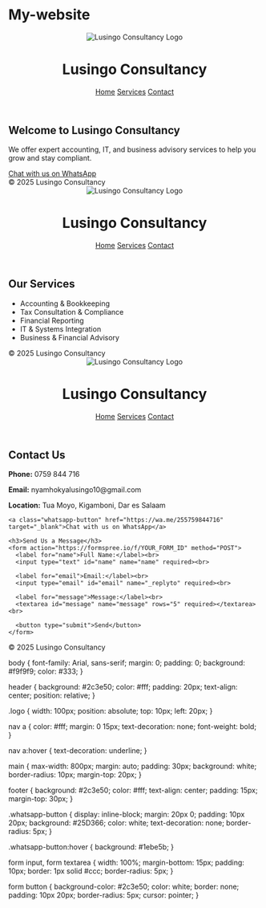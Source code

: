 # My-website
<!DOCTYPE html>
<html lang="en">
<head>
  <meta charset="UTF-8">
  <title>Lusingo Consultancy - Home</title>
  <link rel="stylesheet" href="style.css">
  <style>
    .moving-text {
      position: relative;
      animation: moveUp 10s linear infinite;
    }

    @keyframes moveUp {
      0% { top: 0; }
      100% { top: -20px; }
    }
  </style>
</head>
<body>
  <header>
    <img src="logo.png" alt="Lusingo Consultancy Logo" class="logo">
    <h1 class="moving-text">Lusingo Consultancy</h1>
    <nav>
      <a href="index.html">Home</a>
      <a href="services.html">Services</a>
      <a href="contact.html">Contact</a>
    </nav>
  </header>

  <main>
    <h2>Welcome to Lusingo Consultancy</h2>
    <p>We offer expert accounting, IT, and business advisory services to help you grow and stay compliant.</p>
    <a class="whatsapp-button" href="https://wa.me/255759844716" target="_blank">Chat with us on WhatsApp</a>
  </main>

  <footer>
    &copy; 2025 Lusingo Consultancy
  </footer>
</body>
</html>

<!DOCTYPE html>
<html lang="en">
<head>
  <meta charset="UTF-8">
  <title>Lusingo Consultancy - Services</title>
  <link rel="stylesheet" href="style.css">
</head>
<body>
  <header>
    <img src="logo.png" alt="Lusingo Consultancy Logo" class="logo">
    <h1>Lusingo Consultancy</h1>
    <nav>
      <a href="index.html">Home</a>
      <a href="services.html">Services</a>
      <a href="contact.html">Contact</a>
    </nav>
  </header>

  <main>
    <h2>Our Services</h2>
    <ul>
      <li>Accounting & Bookkeeping</li>
      <li>Tax Consultation & Compliance</li>
      <li>Financial Reporting</li>
      <li>IT & Systems Integration</li>
      <li>Business & Financial Advisory</li>
    </ul>
  </main>

  <footer>
    &copy; 2025 Lusingo Consultancy
  </footer>
</body>
</html>

<!DOCTYPE html>
<html lang="en">
<head>
  <meta charset="UTF-8">
  <title>Lusingo Consultancy - Contact</title>
  <link rel="stylesheet" href="style.css">
</head>
<body>
  <header>
    <img src="logo.png" alt="Lusingo Consultancy Logo" class="logo">
    <h1>Lusingo Consultancy</h1>
    <nav>
      <a href="index.html">Home</a>
      <a href="services.html">Services</a>
      <a href="contact.html">Contact</a>
    </nav>
  </header>

  <main>
    <h2>Contact Us</h2>
    <p><strong>Phone:</strong> 0759 844 716</p>
    <p><strong>Email:</strong> nyamhokyalusingo10@gmail.com</p>
    <p><strong>Location:</strong> Tua Moyo, Kigamboni, Dar es Salaam</p>

    <a class="whatsapp-button" href="https://wa.me/255759844716" target="_blank">Chat with us on WhatsApp</a>

    <h3>Send Us a Message</h3>
    <form action="https://formspree.io/f/YOUR_FORM_ID" method="POST">
      <label for="name">Full Name:</label><br>
      <input type="text" id="name" name="name" required><br>

      <label for="email">Email:</label><br>
      <input type="email" id="email" name="_replyto" required><br>

      <label for="message">Message:</label><br>
      <textarea id="message" name="message" rows="5" required></textarea><br>

      <button type="submit">Send</button>
    </form>
  </main>

  <footer>
    &copy; 2025 Lusingo Consultancy
  </footer>
</body>
</html>

body {
  font-family: Arial, sans-serif;
  margin: 0;
  padding: 0;
  background: #f9f9f9;
  color: #333;
}

header {
  background: #2c3e50;
  color: #fff;
  padding: 20px;
  text-align: center;
  position: relative;
}

.logo {
  width: 100px;
  position: absolute;
  top: 10px;
  left: 20px;
}

nav a {
  color: #fff;
  margin: 0 15px;
  text-decoration: none;
  font-weight: bold;
}

nav a:hover {
  text-decoration: underline;
}

main {
  max-width: 800px;
  margin: auto;
  padding: 30px;
  background: white;
  border-radius: 10px;
  margin-top: 20px;
}

footer {
  background: #2c3e50;
  color: #fff;
  text-align: center;
  padding: 15px;
  margin-top: 30px;
}

.whatsapp-button {
  display: inline-block;
  margin: 20px 0;
  padding: 10px 20px;
  background: #25D366;
  color: white;
  text-decoration: none;
  border-radius: 5px;
}

.whatsapp-button:hover {
  background: #1ebe5b;
}

form input, form textarea {
  width: 100%;
  margin-bottom: 15px;
  padding: 10px;
  border: 1px solid #ccc;
  border-radius: 5px;
}

form button {
  background-color: #2c3e50;
  color: white;
  border: none;
  padding: 10px 20px;
  border-radius: 5px;
  cursor: pointer;
}


